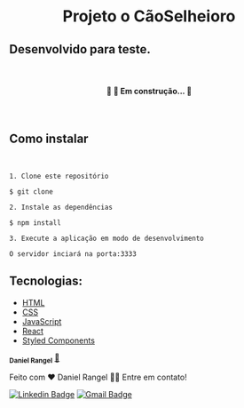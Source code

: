 <h1 align="center">Projeto o CãoSelheioro</h1>

## Desenvolvido para teste.

<br>

<h4 align="center"> 
	🚧 🚀 Em construção...  🚧
</h4>

<br>

## Como instalar

<br>

```
1. Clone este repositório

$ git clone

2. Instale as dependências

$ npm install

3. Execute a aplicação em modo de desenvolvimento

O servidor inciará na porta:3333

```

## Tecnologias:

- [HTML](https://developer.mozilla.org/pt-BR/docs/Web/HTML)
- [CSS](https://developer.mozilla.org/pt-BR/docs/Web/css)
- [JavaScript](https://developer.mozilla.org/pt-BR/docs/Web/javascript)
- [React](https://pt-br.reactjs.org/)
- [Styled Components](https://styled-components.com/)

<sub><b>Daniel Rangel</b></sub></a> <a href="https://blog.rocketseat.com.br/author/thiago//" title="Rocketseat">🚀</a>

Feito com ❤️ Daniel Rangel 👋🏽 Entre em contato!

[![Linkedin Badge](https://img.shields.io/badge/-Daniel-blue?style=flat-square&logo=Linkedin&logoColor=white&link=https://www.linkedin.com/in/daniel-rangel/)](https://www.linkedin.com/in/daniel-rangel/)
[![Gmail Badge](https://img.shields.io/badge/-danf.arangel@gmail.com-c14438?style=flat-square&logo=Gmail&logoColor=white&link=daniel:danf.arangel@gmail.com)](daniel:danf.arangel@gmail.com)
